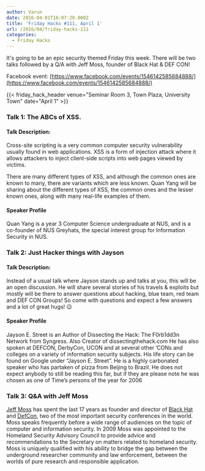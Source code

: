 ```yaml
---
author: Varun
date: 2016-04-01T16:07:20.000Z
title: 'Friday Hacks #111, April 1'
url: /2016/04/friday-hacks-111
categories:
  - Friday Hacks
---
```


It's going to be an epic security themed Friday this week. There will be two talks followed by a Q/A with Jeff Moss, founder of Black Hat & DEF CON!

Facebook event: [https://www.facebook.com/events/1546142585684888/](https://www.facebook.com/events/1546142585684888/)

{{< friday_hack_header venue="Seminar Room 3, Town Plaza, University Town" date="April 1" >}}

### Talk 1: The ABCs of XSS.

#### Talk Description:
Cross-site scripting is a very common computer security vulnerability usually found in web applications. XSS is a form of injection attack where it allows attackers to inject client-side scripts into web pages viewed by victims.

There are many different types of XSS, and although the common ones are known to many, there are variants which are less known. Quan Yang will be sharing about the different types of XSS, the common ones and the lesser known ones, along with many real-life examples of them.

#### Speaker Profile

Quan Yang is a year 3 Computer Science undergraduate at NUS, and is a co-founder of NUS Greyhats, the special interest group for Information Security in NUS.

### Talk 2: Just Hacker things with Jayson

#### Talk Description:

Instead of a usual talk where Jayson stands up and talks at you, this will be an open discussion. He will share several stories of his travels & exploits but mostly will be there to answer questions about hacking, blue team, red team and DEF CON Groups! So come with questions and expect a few answers and a lot of great hugs! 😉

#### Speaker Profile

Jayson E. Street is an Author of Dissecting the Hack: The F0rb1dd3n Network from Syngress. Also Creator of dissectingthehack.com He has also spoken at DEFCON, DerbyCon, UCON and at several other ’CONs and colleges on a variety of information security subjects. His life story can be found on Google under “Jayson E. Street”. He is a highly carbonated speaker who has partaken of pizza from Beijing to Brazil. He does not expect anybody to still be reading this far, but if they are please note he was chosen as one of Time’s persons of the year for 2006

### Talk 3: Q&A with Jeff Moss

[Jeff Moss](https://en.wikipedia.org/wiki/Jeff_Moss_(hacker)) has spent the last 17 years as founder and director of [Black Hat](https://www.blackhat.com/) and [DefCon](https://www.defcon.org/), two of the most important security conferences in the world. Moss speaks frequently before a wide range of audiences on the topic of computer and information security. In 2009 Moss was appointed to the Homeland Security Advisory Council to provide advice and recommendations to the Secretary on matters related to homeland security. Moss is uniquely qualified with his ability to bridge the gap between the underground researcher community and law enforcement, between the worlds of pure research and responsible application.
